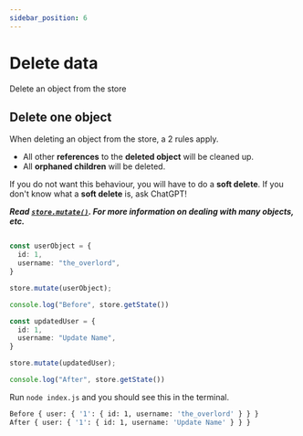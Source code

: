 ```yaml
---
sidebar_position: 6
---
```




# Delete data

Delete an object from the store



## Delete one object

When deleting an object from the store, a 2 rules apply.

- All other **references** to the **deleted object** will be cleaned up.
- All **orphaned children** will be deleted.

If you do not want this behaviour, you will have to do a **soft delete**. If you don't know what a **soft delete** is, ask ChatGPT!

***Read [`store.mutate()`](../apis/store.mutate). For more information on dealing with many objects, etc.***

```ts title="example-project/index.js"

const userObject = {
  id: 1,
  username: "the_overlord",
}

store.mutate(userObject);

console.log("Before", store.getState())

const updatedUser = {
  id: 1,
  username: "Update Name",
}

store.mutate(updatedUser);

console.log("After", store.getState())
```

Run `node index.js` and you should see this in the terminal.
```bash
Before { user: { '1': { id: 1, username: 'the_overlord' } } }
After { user: { '1': { id: 1, username: 'Update Name' } } }
```